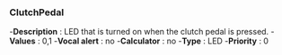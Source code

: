 ### ClutchPedal

-**Description** : LED that is turned on when the clutch pedal is pressed.
-**Values** : 0,1 
-**Vocal alert** : no
-**Calculator** : no
-**Type** : LED
-**Priority** : 0
